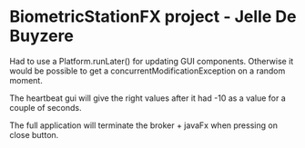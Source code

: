 # BiometricStationFX project - Jelle De Buyzere

Had to use a Platform.runLater() for updating GUI components. Otherwise it would be possible to get a concurrentModificationException on a random moment.

The heartbeat gui will give the right values after it had -10 as a value for a couple of seconds.

The full application will terminate the broker + javaFx when pressing on close button.
